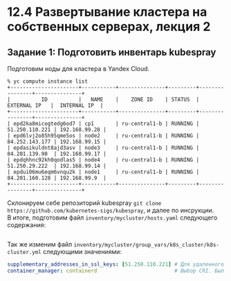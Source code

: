 # 12.4 Развертывание кластера на собственных серверах, лекция 2  

## Задание 1: Подготовить инвентарь kubespray  

Подготовим ноды для кластера в Yandex Cloud.  
```shell
% yc compute instance list
+----------------------+-----------+---------------+---------+----------------+---------------+
|          ID          |   NAME    |    ZONE ID    | STATUS  |  EXTERNAL IP   |  INTERNAL IP  |
+----------------------+-----------+---------------+---------+----------------+---------------+
| epd2ka8micogtedg6od7 | cp1       | ru-central1-b | RUNNING | 51.250.110.221 | 192.168.99.28 |
| epd6lvj2o85h95qme5os | node2     | ru-central1-b | RUNNING | 84.252.143.177 | 192.168.99.15 |
| epdasikuldnt8ajd3asv | node3     | ru-central1-b | RUNNING | 84.201.139.90  | 192.168.99.17 |
| epdqhhnc92kh0qodlas5 | node4     | ru-central1-b | RUNNING | 51.250.29.222  | 192.168.99.14 |
| epdui06mu6eqm6vnqu2k | node1     | ru-central1-b | RUNNING | 84.201.160.128 | 192.168.99.9  |
+----------------------+-----------+---------------+---------+----------------+---------------+
```
Склонируем себе репозиторий kubespray `git clone https://github.com/kubernetes-sigs/kubespray`, и далее по инсрукции.  
В итоге, подготовим файл `inventory/mycluster/hosts.yaml` следующего содержания:  
```yaml

```
Так же изменим файл `inventory/mycluster/group_vars/k8s_cluster/k8s-cluster.yml` следующими значениями:  
```yaml
supplementary_addresses_in_ssl_keys: [51.250.110.221] # Для удаленного доступа с рабочего компа, пропишем внешний IP контрол ноды.
container_manager: containerd                         # Выбор CRI. Был по умолчанию.
```

